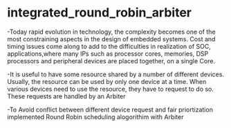 # integrated_round_robin_arbiter

-Today rapid evolution in technology, the complexity becomes one of the most constraining aspects in the design of embedded systems. Cost and timing issues come along to add to the difficulties in realization of SOC, applications,where many IPs such as processor cores, memories, DSP processors and peripheral devices are placed together, on a single Core.

-It is useful to have some resource shared by a number of different devices. Usually, the resource can be used by only one device at a time. When various devices need to use the resource, they have to request to do so. These requests are handled by an Arbiter

-To Avoid conflict between different device request and fair priortization implemented Round Robin scheduling alogorithim with Arbiter
